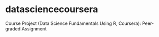 # datasciencecoursera
Course Project (Data Science Fundamentals Using R, Coursera): Peer-graded Assignment 
